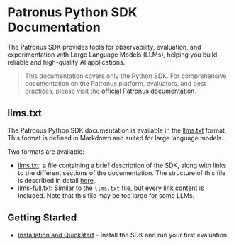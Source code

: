 # Patronus Python SDK Documentation

The Patronus SDK provides tools for observability, evaluation, and experimentation with Large Language Models (LLMs),
helping you build reliable and high-quality AI applications.

> This documentation covers only the Python SDK.
> For comprehensive documentation on the Patronus platform, evaluators, and best practices,
> please visit the [official Patronus documentation](https://docs.patronus.ai).

## llms.txt

The Patronus Python SDK documentation is available in the [llms.txt](https://llmstxt.org/) format.
This format is defined in Markdown and suited for large language models.

Two formats are available:

- [llms.txt](https://patronus-ai.github.io/patronus-py/llms.txt): a file containing a brief description of the SDK, along with links to the different sections of the documentation. The structure of this file is described in detail [here](https://llmstxt.org/#format).
- [llms-full.txt](https://patronus-ai.github.io/patronus-py/llms-full.txt): Similar to the `llms.txt` file, but every link content is included. Note that this file may be too large for some LLMs.

## Getting Started

- [Installation and Quickstart](getting-started/installation.md) - Install the SDK and run your first evaluation
